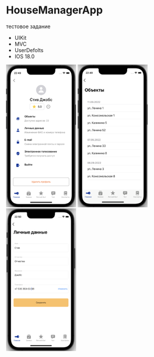 # HouseManagerApp

тестовое задание

- UIKit
- MVC
- UserDefolts
- IOS 18.0


<img src="https://github.com/NastasiaDev/HouseManagerApp/blob/main/1.png" width="192" height="390">  <img src="https://github.com/NastasiaDev/HouseManagerApp/blob/main/2.png" width="192" height="390">  <img src="https://github.com/NastasiaDev/HouseManagerApp/blob/main/3.png" width="192" height="390">
